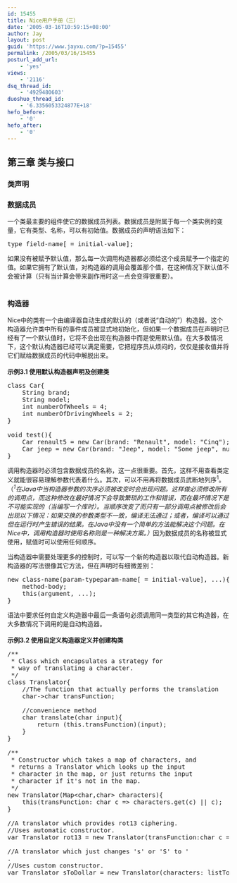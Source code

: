 ```yaml
---
id: 15455
title: Nice用户手册（三）
date: '2005-03-16T10:59:15+08:00'
author: Jay
layout: post
guid: 'https://www.jayxu.com/?p=15455'
permalink: /2005/03/16/15455
posturl_add_url:
    - 'yes'
views:
    - '2116'
dsq_thread_id:
    - '4929480603'
duoshuo_thread_id:
    - '6.3356053324877E+18'
hefo_before:
    - '0'
hefo_after:
    - '0'
---
```


<!-- wp:heading -->
<h2>第三章 类与接口</h2>
<!-- /wp:heading -->

<!-- wp:heading {"level":3} -->
<h3>类声明</h3>
<!-- /wp:heading -->

<!-- wp:heading {"level":3} -->
<h3>数据成员</h3>
<!-- /wp:heading -->

<!-- wp:paragraph -->
<p>一个类最主要的组件使它的数据成员列表。数据成员是附属于每一个类实例的变量，它有类型、名称，可以有初始值。数据成员的声明语法如下：</p>
<!-- /wp:paragraph -->

<!-- wp:preformatted -->
<pre class="wp-block-preformatted">type field-name[ = initial-value];</pre>
<!-- /wp:preformatted -->

<!-- wp:paragraph -->
<p>如果没有被赋予默认值，那么每一次调用构造器都必须给这个成员赋予一个指定的值。如果它拥有了默认值，对构造器的调用会覆盖那个值，在这种情况下默认值不会被计算（只有当计算会带来副作用时这一点会变得很重要）。<br>&nbsp;</p>
<!-- /wp:paragraph -->

<!-- wp:heading {"level":3} -->
<h3>构造器</h3>
<!-- /wp:heading -->

<!-- wp:paragraph -->
<p>Nice中的类有一个由编译器自动生成的默认的（或者说“自动的”）构造器。这个构造器允许类中所有的事件成员被显式地初始化，但如果一个数据成员在声明时已经有了一个默认值时，它将不会出现在构造器中而是使用默认值。在大多数情况下，这个默认构造器已经可以满足需要，它把程序员从烦闷的，仅仅是接收值并将它们赋给数据成员的代码中解脱出来。<br>&nbsp;<br><strong>示例3.1 使用默认构造器声明及创建类</strong></p>
<!-- /wp:paragraph -->

<!-- wp:preformatted {"className":"lang:java decode:1"} -->
<pre class="wp-block-preformatted lang:java decode:1">class Car{
    String brand;
    String model;
    int numberOfWheels = 4;
    int numberOfDrivingWheels = 2;
}

void test(){
    Car renault5 = new Car(brand: "Renault", model: "Cinq");
    Car jeep = new Car(brand: "Jeep", model: "Some jeep", numberOfDrivingWheels: 4);
}</pre>
<!-- /wp:preformatted -->

<!-- wp:paragraph -->
<p>调用构造器时必须包含数据成员的名称，这一点很重要。首先，这样不用查看类定义就能很容易理解参数代表着什么。其次，可以不用再将数据成员武断地列序<sup>1</sup>。（<em><sup>1</sup>在Java中当构造器参数的次序必须被改变时会出现问题。这样做必须修改所有的调用点，而这种修改在最好情况下会导致繁琐的工作和错误，而在最坏情况下是不可能实现的（当编写一个库时）。当顺序改变了而只有一部分调用点被修改后会出现以下情况：如果交换的参数类型不一致，编译无法通过；或者，编译可以通过但在运行时产生错误的结果。在Java中没有一个简单的方法能解决这个问题。在Nice中，调用构造器时使用名称则是一种解决方案。）</em>因为数据成员的名称被显式使用，赋值时可以使用任何顺序。</p>
<!-- /wp:paragraph -->

<!-- wp:paragraph -->
<p>当构造器中需要处理更多的控制时，可以写一个新的构造器以取代自动构造器。新构造器的写法很像其它方法，但在声明时有细微差别：</p>
<!-- /wp:paragraph -->

<!-- wp:preformatted -->
<pre class="wp-block-preformatted">new class-name(param-typeparam-name[ = initial-value], ...){
    method-body;
    this(argument, ...);
}</pre>
<!-- /wp:preformatted -->

<!-- wp:paragraph -->
<p>语法中要求任何自定义构造器中最后一条语句必须调用同一类型的其它构造器，在大多数情况下调用的是自动构造器。<br>&nbsp;<br><strong>示例3.2 使用自定义构造器定义并创建构类</strong></p>
<!-- /wp:paragraph -->

<!-- wp:preformatted {"className":"lang:java decode:1"} -->
<pre class="wp-block-preformatted lang:java decode:1">/**
 * Class which encapsulates a strategy for
 * way of translating a character.
 */
class Translator{
    //The function that actually performs the translation
    char-&gt;char transFunction;

    //convenience method
    char translate(char input){
        return (this.transFunction)(input);
    }
}

/**
 * Constructor which takes a map of characters, and
 * returns a Translator which looks up the input
 * character in the map, or just returns the input
 * character if it's not in the map.
 */
new Translator(Map&lt;char,char&gt; characters){
    this(transFunction: char c =&gt; characters.get(c) || c);
}

//A translator which provides rot13 ciphering.
//Uses automatic constructor.
var Translator rot13 = new Translator(transFunction:char c =&gt; char(int(c) + 13));

//A translator which just changes 's' or 'S' to '
.
//Uses custom constructor.
var Translator sToDollar = new Translator(characters: listToMap([('s', '),('S', ')]));</pre>
<!-- /wp:preformatted -->